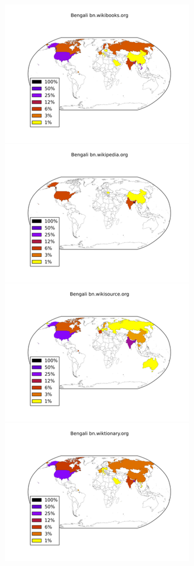 ![](/images/Bengali-bn.wikibooks.org.png)
![](/images/Bengali-bn.wikipedia.org.png)
![](/images/Bengali-bn.wikisource.org.png)
![](/images/Bengali-bn.wiktionary.org.png)
